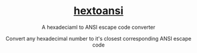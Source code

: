 <div align="center">

# [hextoansi](https://hextoansi.xyz)

A hexadeciaml to ANSI escape code converter

Convert any hexadecimal number to it's closest corresponding ANSI escape code

</div>

